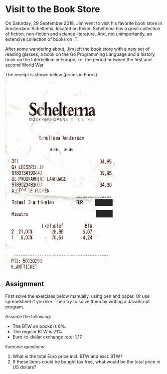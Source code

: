 # Visit to the Book Store

On Saturday, 29 September 2018, Jim went to visit his favorite book store in Amsterdam: Scheltema, located on Rokin. Scheltema has a great collection of fiction, non-fiction and science literature. And, not unimportantly, an extensive collection of books on IT.

After some wandering about, Jim left the book store with a new set of reading glasses, a book on the Go Programming Language and a history book on the Interbellum in Europe, i.e. the period between the first and second World War.

The receipt is shown below (prices in Euros).

![Receipt](./assets/receipt.gif)

## Assignment

First solve the exercises below manually, using pen and paper. Or use spreadsheet if you like. Then try to solve them by writing a JavaScript program.

Assume the following:

- The BTW on books is 6%.
- The regular BTW is 21%.
- Euro-to-dollar exchange rate: 1.17

Exercise questions:

1. What is the total Euro price incl. BTW and excl. BTW?
2. If these items could be bought tax free, what would be the total price in US dollars?
